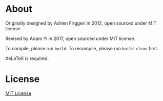 # About
Originally designed by Adrien Friggeri in 2012, open sourced under MIT license.

Revised by Adam Yi in 2017, open sourced under MIT license.

To compile, please run `build`. To recompile, please run `build clean` first.

XeLaTeX is required.

# License
[MIT License](LICENSE)
